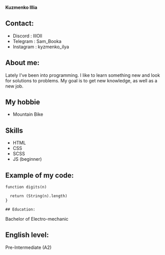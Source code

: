 
**Kuzmenko Illia**


## Contact:

 - Discord : IllOll
 - Telegram :  Sam_Booka
 - Instagram : kyzmenko_ilya

## About me:

Lately I've been into programming. I like to learn something new and look for solutions to problems. My goal is to get new knowledge, as well as a new job.

## My hobbie

 - Mountain Bike

## Skills

 - HTML
 - CSS
 - SCSS
 - JS (beginner)

## Example of my code:

    function digits(n) 
      
      return (String(n).length)
    }
    
    ## Education:

Bachelor of Electro-mechanic

## English level:

Pre-Intermediate (A2)
